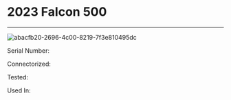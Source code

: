# **2023 Falcon 500**
---

![abacfb20-2696-4c00-8219-7f3e810495dc](https://mcquaidrobotics.github.io/inv/images/abacfb20-2696-4c00-8219-7f3e810495dc.png)

Serial Number: 

Connectorized: 

Tested: 

Used In: 

